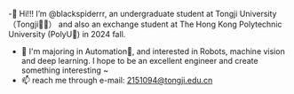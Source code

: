 -👋 Hi!!! I’m @blackspiderrr, an undergraduate student at Tongji University（Tongji🚣‍♂️） and also an exchange student at The Hong Kong Polytechnic University (PolyU🍐) in 2024 fall.
- 👀 I'm majoring in Automation🤖, and interested in Robots, machine vision and deep learning. I hope to be an excellent engineer and create something interesting ~
- 📫 reach me through e-mail: 2151094@tongji.edu.cn

<!---
blackspiderrr/blackspiderrr is a ✨ special ✨ repository because its `README.md` (this file) appears on your GitHub profile.
You can click the Preview link to take a look at your changes.
--->
